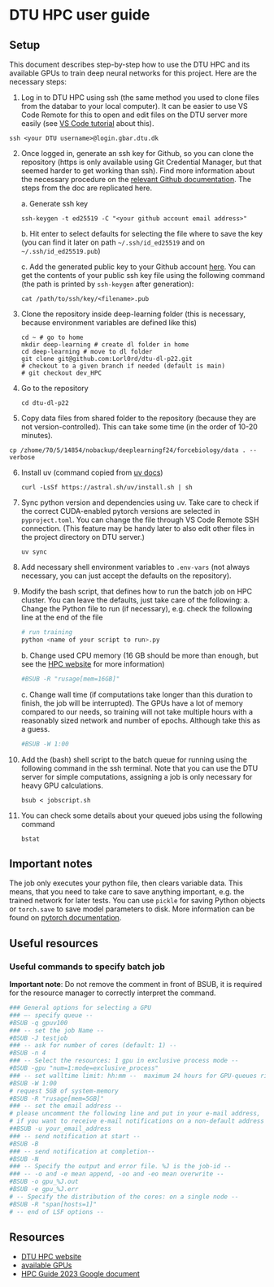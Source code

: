 # DTU HPC user guide

## Setup

This document describes step-by-step how to use the DTU HPC and its available GPUs to train deep neural networks for this project.
Here are the necessary steps:

1. Log in to DTU HPC using ssh (the same method you used to clone files from the databar to your local computer). It can be easier to use VS Code Remote for this to open and edit files on the DTU server more easily (see [VS Code tutorial](https://code.visualstudio.com/docs/remote/ssh-tutorial) about this).

```shell
ssh <your DTU username>@login.gbar.dtu.dk
```

2. Once logged in, generate an ssh key for Github, so you can clone the repository (https is only available using Git Credential Manager, but that seemed harder to get working than ssh). Find more information about the necessary procedure on the [relevant Github documentation](https://docs.github.com/en/authentication/connecting-to-github-with-ssh/generating-a-new-ssh-key-and-adding-it-to-the-ssh-agent?platform=linux). The steps from the doc are replicated here.

    a. Generate ssh key

    ```shell
    ssh-keygen -t ed25519 -C "<your github account email address>"
    ```

    b. Hit enter to select defaults for selecting the file where to save the key (you can find it later on path `~/.ssh/id_ed25519` and on `~/.ssh/id_ed25519.pub`)

    c. Add the generated public key to your Github account [here](https://github.com/settings/ssh/new). You can get the contents of your public ssh key file using the following command (the path is printed by `ssh-keygen` after generation):

    ```shell
    cat /path/to/ssh/key/<filename>.pub
    ```

3. Clone the repository inside deep-learning folder (this is necessary, because environment variables are defined like this)

    ```shell
    cd ~ # go to home 
    mkdir deep-learning # create dl folder in home
    cd deep-learning # move to dl folder
    git clone git@github.com:Lorl0rd/dtu-dl-p22.git
    # checkout to a given branch if needed (default is main)
    # git checkout dev_HPC
    ```

4. Go to the repository

    ```shell
    cd dtu-dl-p22
    ```

5. Copy data files from shared folder to the repository (because they are not version-controlled). This can take some time (in the order of 10-20 minutes).

```shell
cp /zhome/70/5/14854/nobackup/deeplearningf24/forcebiology/data . --verbose
```

6. Install uv (command copied from [uv docs](https://docs.astral.sh/uv/getting-started/installation/#installation-methods))

    ```shell
    curl -LsSf https://astral.sh/uv/install.sh | sh
    ```

7. Sync python version and dependencies using uv. Take care to check if the correct CUDA-enabled pytorch versions are selected in `pyproject.toml`. You can change the file through VS Code Remote SSH connection. (This feature may be handy later to also edit other files in the project directory on DTU server.)

    ```shell
    uv sync
    ```

8. Add necessary shell environment variables to `.env-vars` (not always necessary, you can just accept the defaults on the repository).

9. Modify the bash script, that defines how to run the batch job on HPC cluster. You can leave the defaults, just take care of the following:
    a. Change the Python file to run (if necessary), e.g. check the following line at the end of the file

    ```bash
    # run training
    python <name of your script to run>.py
    ```
    
    b. Change used CPU memory (16 GB should be more than enough, but see the [HPC website]() for more information)

    ```bash
    #BSUB -R "rusage[mem=16GB]"
    ```

    c. Change wall time (if computations take longer than this duration to finish, the job will be interrupted). The GPUs have a lot of memory compared to our needs, so training will not take multiple hours with a reasonably sized network and number of epochs. Although take this as a guess.

    ```bash
    #BSUB -W 1:00
    ```

10. Add the (bash) shell script to the batch queue for running using the following command in the ssh terminal. Note that you can use the DTU server for simple computations, assigning a job is only necessary for heavy GPU calculations.

    ```shell
    bsub < jobscript.sh
    ```

11. You can check some details about your queued jobs using the following command

    ```shell
    bstat
    ```

## Important notes

The job only executes your python file, then clears variable data. This means, that you need to take care to save anything important, e.g. the trained network for later tests. You can use `pickle` for saving Python objects or `torch.save` to save model parameters to disk. More information can be found on [pytorch documentation](https://pytorch.org/tutorials/beginner/saving_loading_models.html#saving-and-loading-models).

## Useful resources

### Useful commands to specify batch job

**Important note**: Do not remove the comment in front of BSUB, it is required for the resource manager to correctly interpret the command.

```bash
### General options for selecting a GPU
### –- specify queue --
#BSUB -q gpuv100
### -- set the job Name --
#BSUB -J testjob
### -- ask for number of cores (default: 1) --
#BSUB -n 4
### -- Select the resources: 1 gpu in exclusive process mode --
#BSUB -gpu "num=1:mode=exclusive_process"
### -- set walltime limit: hh:mm --  maximum 24 hours for GPU-queues right now
#BSUB -W 1:00
# request 5GB of system-memory
#BSUB -R "rusage[mem=5GB]"
### -- set the email address --
# please uncomment the following line and put in your e-mail address,
# if you want to receive e-mail notifications on a non-default address
##BSUB -u your_email_address
### -- send notification at start --
#BSUB -B
### -- send notification at completion--
#BSUB -N
### -- Specify the output and error file. %J is the job-id --
### -- -o and -e mean append, -oo and -eo mean overwrite --
#BSUB -o gpu_%J.out
#BSUB -e gpu_%J.err
# -- Specify the distribution of the cores: on a single node --
#BSUB -R "span[hosts=1]"
# -- end of LSF options --
```

## Resources

- [DTU HPC website](https://www.hpc.dtu.dk/?page_id=42)
- [available GPUs](https://www.hpc.dtu.dk/?page_id=2759)
- [HPC Guide 2023 Google document](https://docs.google.com/document/d/1bRtX87ZD7faG1b5CayN5LKUPcn75xmrWt6jFcuwoGMU/edit?tab=t.0)
